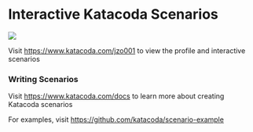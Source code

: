 # Interactive Katacoda Scenarios

[![](http://shields.katacoda.com/katacoda/jzo001/count.svg)](https://www.katacoda.com/jzo001 "Get your profile on Katacoda.com")

Visit https://www.katacoda.com/jzo001 to view the profile and interactive scenarios

### Writing Scenarios
Visit https://www.katacoda.com/docs to learn more about creating Katacoda scenarios

For examples, visit https://github.com/katacoda/scenario-example

